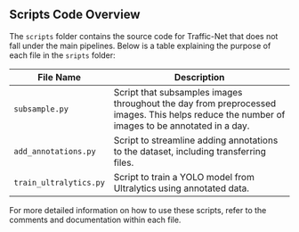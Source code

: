 ## Scripts Code Overview

The `scripts` folder contains the source code for Traffic-Net that does not fall under the main pipelines. Below is a table explaining the purpose of each file in the `sripts` folder:

| File Name             | Description                                                                 |
|-----------------------|-----------------------------------------------------------------------------|
| `subsample.py`        | Script that subsamples images throughout the day from preprocessed images. This helps reduce the number of images to be annotated in a day. |
| `add_annotations.py`  | Script to streamline adding annotations to the dataset, including transferring files. |
| `train_ultralytics.py`| Script to train a YOLO model from Ultralytics using annotated data.          |

For more detailed information on how to use these scripts, refer to the comments and documentation within each file.